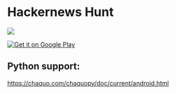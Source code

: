 # Hackernews Hunt
![](hnhunt_example2.gif)


<a href='https://play.google.com/store/apps/details?id=com.hnhunt.hnhunt'><img style="width=160px;" alt='Get it on Google Play' src='https://play.google.com/intl/en_us/badges/images/generic/en_badge_web_generic.png'/></a>

## Python support:
https://chaquo.com/chaquopy/doc/current/android.html
